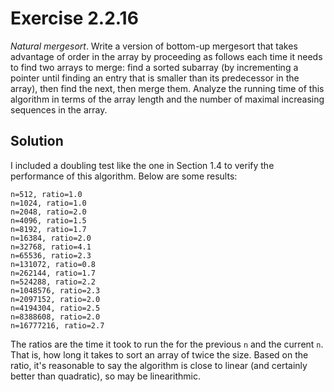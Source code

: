 # Exercise 2.2.16

*Natural mergesort*. Write a version of bottom-up mergesort that takes advantage
of order in the array by proceeding as follows each time it needs to find
two arrays to merge: find a sorted subarray (by incrementing a pointer until
finding an entry that is smaller than its predecessor in the array), then find
the next, then merge them. Analyze the running time of this algorithm in terms
of the array length and the number of maximal increasing sequences in the array.

## Solution

I included a doubling test like the one in Section 1.4 to verify the performance
of this algorithm. Below are some results:

```text
n=512, ratio=1.0
n=1024, ratio=1.0
n=2048, ratio=2.0
n=4096, ratio=1.5
n=8192, ratio=1.7
n=16384, ratio=2.0
n=32768, ratio=4.1
n=65536, ratio=2.3
n=131072, ratio=0.8
n=262144, ratio=1.7
n=524288, ratio=2.2
n=1048576, ratio=2.3
n=2097152, ratio=2.0
n=4194304, ratio=2.5
n=8388608, ratio=2.0
n=16777216, ratio=2.7
```

The ratios are the time it took to run the for the previous `n` and
the current `n`. That is, how long it takes to sort an array of twice
the size. Based on the ratio, it's reasonable to say the algorithm
is close to linear (and certainly better than quadratic), so may be
linearithmic.